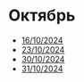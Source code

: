 # Октябрь

* [16/10/2024](../../group-1/2024/16-10-2024.md)
* [23/10/2024](../../group-1/2024/23-10-2024.md)
* [30/10/2024](../../group-1/2024/30-10-2024.md)
* [31/10/2024](../../group-1/2024/31-10-2024.md)
